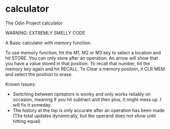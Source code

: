 # calculator
The Odin Project calculator

WARNING: EXTREMLY SMELLY CODE

A Basic calculator with memory function.

To use memory function, hit the M1, M2 or M3 key to select a location and hit STORE. You can only store after an operation.  An arrow will show that you have a value stored 
in that position. To recall that number, hit the memory key again and hit RECALL. To Clear a memory positoin, it CLR MEM and select the position to erase.

Known Issues:
- Switching between opreators is wonky and only works reliably on occasion, meaning if you hit subtract and then plus, it might mess up. I will fix it someday.
- The history at the top is only accurate after an operation has been made (The total updates dynamically, but the operand does not show until hitting equal)
